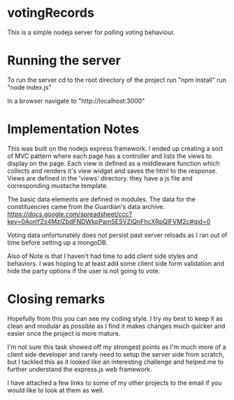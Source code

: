 votingRecords
=============

This is a simple nodejs server for polling voting behaviour.


Running the server
==================

To run the server 
cd to the root directory of the project
run "npm install"
run "node index.js"

In a browser navigate to "http://localhost:3000"


Implementation Notes
====================

This was built on the nodejs express framework.
I ended up creating a sort of MVC pattern where each page has a controller and lists the views to display on the page.
Each view is defined as a middleware function which collects and renders it's view widget and saves the html to the response.
Views are defined in the 'views' directory. they have a js file and corresponding mustache template.

The basic data elements are defined in modules.
The data for the constituencies came from the Guardian's data archive. https://docs.google.com/spreadsheet/ccc?key=0AonYZs4MzlZbdFNDWkpPam5ESVZlQnFhcXRpQlFVM2c#gid=0

Voting data unfortunately does not persist past server reloads as I ran out of time before setting up a mongoDB.

Also of Note is that I haven't had time to add client side styles and behaviors.
I was hoping to at least add some client side form validation and hide the party options if the user is not going to vote.


Closing remarks
===============
Hopefully from this you can see my coding style.
I try my best to keep it as clean and modular as possible as I find it makes changes much quicker and easier once the project is more mature.

I'm not sure this task showed off my strongest points as I'm much more of a client side developer and rarely need to setup the server side from scratch, but I tackled this as it looked like an interesting challenge and helped me to further understand the express.js web framework.


I have attached a few links to some of my other projects to the email if you would like to look at them as well.

